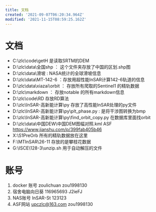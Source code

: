 ```yaml
---
title: 文档
created: '2021-09-07T06:20:34.964Z'
modified: '2021-11-15T08:59:25.162Z'
---
```


# 文档
- C:\zlc\code\getH 是读取SRTM的DEM
- D:\zlc\data\全国shp ： 这个文件夹存放了中国的区划.shp图
- D:\zlc\data\滑坡 : NASA统计的全球滑坡信息
- D:\zlc\data\MT-142-6 ：存放用超性能InSAR计算142-6轨道的信息
- D:\zlc\data\xiazai\orbit ： 存放所有爬取的Sentinel1 的精轨数据
- D:\zlc\markdown ： 存放notable 的所有markdown信息
- D:\zlc\code\RD 存放RD算法
- D:\zlc\InSAR-高新能计算\py 存放了高性能InSAR处理的py文件
- D:\zlc\InSAR-高新能计算\py\plt_phase.py : 是将干涉图转换为bmp
- D:\zlc\InSAR-高新能计算\py\find_orbit_copy.py 在数据库里面找orbit
- D:\zlc\data\中国DEW\中国DEM图幅对照.kml ASF  https://www.jianshu.com/p/399fab405b46
- X:\S1PreOrb 所有的精轨数据放在这里
- F:\MTInSAR\26-11 存放的是攀枝花数据
- G:\ISCE\128-3\unzip.sh 用于自动解压的文件


# 账号
1. docker 账号 zoulichuan zou1998130
2. 宿舍电脑向日葵 116965693 J2ieFJ
3. NAS账号 InSAR-St 123123
4. ASF网站 upczlc@163.com zou1998130



